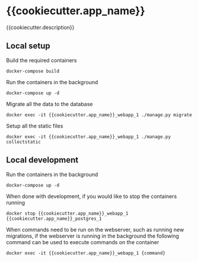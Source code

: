 # {{cookiecutter.app_name}}
{{cookiecutter.description}}

## Local setup
Build the required containers
```
docker-compose build
```

Run the containers in the background
```
docker-compose up -d
```

Migrate all the data to the database
```
docker exec -it {{cookiecutter.app_name}}_webapp_1 ./manage.py migrate
```

Setup all the static files
```
docker exec -it {{cookiecutter.app_name}}_webapp_1 ./manage.py collectstatic
```

## Local development
Run the containers in the background
```
docker-compose up -d
```

When done with development, if you would like to stop the containers running
```
docker stop {{cookiecutter.app_name}}_webapp_1 {{cookiecutter.app_name}}_postgres_1
```

When commands need to be run on the webserver, such as running new migrations, if the webserver is running in the background the following command can be used to execute commands on the container
```
docker exec -it {{cookiecutter.app_name}}_webapp_1 {command}
```
